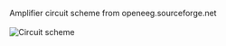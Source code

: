 Amplifier circuit scheme from openeeg.sourceforge.net <br /><br />
![Circuit scheme](https://openeeg.sourceforge.net/doc/hw/sceeg/DualChannelAMUnit-Sheet1.jpg)
